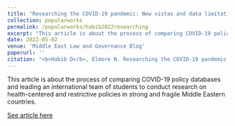 ```yaml
---
title: "Researching the COVID-19 pandemic: New vistas and data limitations"
collection: popularworks
permalink: /popularworks/habib2022researching
excerpt: "This article is about the process of comparing COVID-19 policy databases and leading an international team of students to conduct research on health-centered and restrictive policies in strong and fragile Middle Eastern countries."
date: 2022-05-02	
venue: 'Middle East Law and Governance Blog'
paperurl: ''
citation: "<b>Habib D</b>, Elmore N. Researching the COVID-19 pandemic: New vistas and data limitations. Middle East Law and Governance Blog. Published May 2, 2022. <a href='https://blog.brill.com/view/post/guest-post/podcast/researching-the-covid-19-pandemic.xml'>https://blog.brill.com/view/post/guest-post/podcast/researching-the-covid-19-pandemic.xml</a>"
---
```

This article is about the process of comparing COVID-19 policy databases and leading an international team of students to conduct research on health-centered and restrictive policies in strong and fragile Middle Eastern countries.

[See article here](https://blog.brill.com/view/post/guest-post/podcast/researching-the-covid-19-pandemic.xml)
